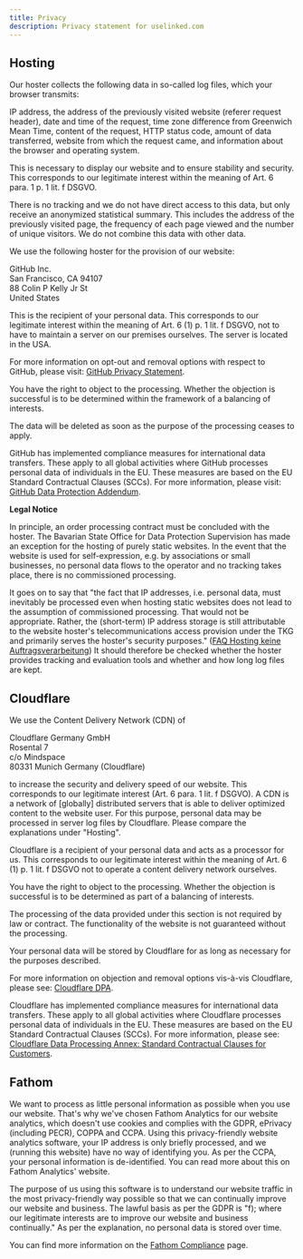 ```yaml
---
title: Privacy
description: Privacy statement for uselinked.com
---
```


## Hosting

Our hoster collects the following data in so-called log files, which your browser transmits:

IP address, the address of the previously visited website (referer request header), date and time of the request, time zone difference from Greenwich Mean Time, content of the request, HTTP status code, amount of data transferred, website from which the request came, and information about the browser and operating system.

This is necessary to display our website and to ensure stability and security. This corresponds to our legitimate interest within the meaning of Art. 6 para. 1 p. 1 lit. f DSGVO.

There is no tracking and we do not have direct access to this data, but only receive an anonymized statistical summary. This includes the address of the previously visited page, the frequency of each page viewed and the number of unique visitors. We do not combine this data with other data.

We use the following hoster for the provision of our website:

GitHub Inc.\
San Francisco, CA 94107\
88 Colin P Kelly Jr St\
United States

This is the recipient of your personal data. This corresponds to our legitimate interest within the meaning of Art. 6 (1) p. 1 lit. f DSGVO, not to have to maintain a server on our premises ourselves. The server is located in the USA.

For more information on opt-out and removal options with respect to GitHub, please visit: [GitHub Privacy Statement](https://docs.github.com/en/free-pro-team@latest/github/site-policy/github-privacy-statement#github-pages).

You have the right to object to the processing. Whether the objection is successful is to be determined within the framework of a balancing of interests.

The data will be deleted as soon as the purpose of the processing ceases to apply.

GitHub has implemented compliance measures for international data transfers. These apply to all global activities where GitHub processes personal data of individuals in the EU. These measures are based on the EU Standard Contractual Clauses (SCCs). For more information, please visit: [GitHub Data Protection Addendum](https://docs.github.com/en/free-pro-team@latest/github/site-policy/github-data-protection-addendum#attachment-1–the-standard-contractual-clauses-processors).

**Legal Notice**

In principle, an order processing contract must be concluded with the hoster. The Bavarian State Office for Data Protection Supervision has made an exception for the hosting of purely static websites. In the event that the website is used for self-expression, e.g. by associations or small businesses, no personal data flows to the operator and no tracking takes place, there is no commissioned processing.

It goes on to say that "the fact that IP addresses, i.e. personal data, must inevitably be processed even when hosting static websites does not lead to the assumption of commissioned processing. That would not be appropriate. Rather, the (short-term) IP address storage is still attributable to the website hoster's telecommunications access provision under the TKG and primarily serves the hoster's security purposes." ([FAQ Hosting keine Auftragsverarbeitung](https://www.lda.bayern.de/media/veroeffentlichungen/FAQ_Hosting_keine_Auftragsverarbeitung.pdf)) It should therefore be checked whether the hoster provides tracking and evaluation tools and whether and how long log files are kept.

## Cloudflare
We use the Content Delivery Network (CDN) of

Cloudflare Germany GmbH\
Rosental 7\
c/o Mindspace\
80331 Munich Germany (Cloudflare)

to increase the security and delivery speed of our website. This corresponds to our legitimate interest (Art. 6 para. 1 lit. f DSGVO). A CDN is a network of [globally] distributed servers that is able to deliver optimized content to the website user. For this purpose, personal data may be processed in server log files by Cloudflare. Please compare the explanations under "Hosting".

Cloudflare is a recipient of your personal data and acts as a processor for us. This corresponds to our legitimate interest within the meaning of Art. 6 (1) p. 1 lit. f DSGVO not to operate a content delivery network ourselves.

You have the right to object to the processing. Whether the objection is successful is to be determined as part of a balancing of interests.

The processing of the data provided under this section is not required by law or contract. The functionality of the website is not guaranteed without the processing.

Your personal data will be stored by Cloudflare for as long as necessary for the purposes described.

For more information on objection and removal options vis-à-vis Cloudflare, please see: [Cloudflare DPA](https://www.cloudflare.com/cloudflare-customer-dpa/).

Cloudflare has implemented compliance measures for international data transfers. These apply to all global activities where Cloudflare processes personal data of individuals in the EU. These measures are based on the EU Standard Contractual Clauses (SCCs). For more information, please see: [Cloudflare Data Processing Annex: Standard Contractual Clauses for Customers](https://www.cloudflare.com/cloudflare_customer_SCCs.pdf).

## Fathom

We want to process as little personal information as possible when you use our website. That's why we've chosen Fathom Analytics for our website analytics, which doesn't use cookies and complies with the GDPR, ePrivacy (including PECR), COPPA and CCPA. Using this privacy-friendly website analytics software, your IP address is only briefly processed, and we (running this website) have no way of identifying you. As per the CCPA, your personal information is de-identified. You can read more about this on Fathom Analytics' website.

The purpose of us using this software is to understand our website traffic in the most privacy-friendly way possible so that we can continually improve our website and business. The lawful basis as per the GDPR is "f); where our legitimate interests are to improve our website and business continually." As per the explanation, no personal data is stored over time.

You can find more information on the [Fathom Compliance](https://usefathom.com/compliance) page.
